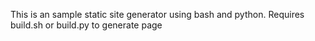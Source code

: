 This is an sample static site generator using bash and python. Requires build.sh or build.py to generate page
